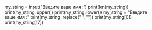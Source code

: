 my_string = input("Введите ваше имя :")
print(len(my_string))
print(my_string .upper())
print(my_string .lower())
my_string = "Введите ваше имя :"
print(my_string .replace(" ", ""))
print(my_string[0])
print(my_string[17])
